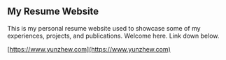 ## My Resume Website

This is my personal resume website used to showcase some of my experiences, projects, and publications. Welcome here. Link down below.

[https://www.yunzhew.com](https://www.yunzhew.com)
